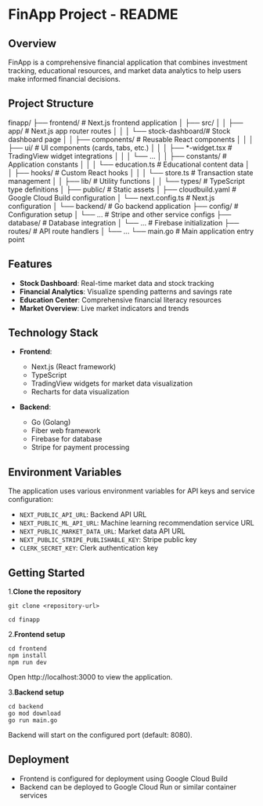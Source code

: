 # FinApp Project - README

## Overview

FinApp is a comprehensive financial application that combines investment tracking, educational resources, and market data analytics to help users make informed financial decisions.

## Project Structure

finapp/
├── frontend/                   # Next.js frontend application
│   ├── src/
│   │   ├── app/                # Next.js app router routes
│   │   │   └── stock-dashboard/# Stock dashboard page
│   │   ├── components/         # Reusable React components
│   │   │   ├── ui/             # UI components (cards, tabs, etc.)
│   │   │   ├── *-widget.tsx    # TradingView widget integrations
│   │   │   └── ...
│   │   ├── constants/          # Application constants
│   │   │   └── education.ts    # Educational content data
│   │   ├── hooks/              # Custom React hooks
│   │   │   └── store.ts        # Transaction state management
│   │   ├── lib/                # Utility functions
│   │   └── types/              # TypeScript type definitions
│   ├── public/                 # Static assets
│   ├── cloudbuild.yaml         # Google Cloud Build configuration
│   └── next.config.ts          # Next.js configuration
│
└── backend/                    # Go backend application
    ├── config/                 # Configuration setup
    │   └── ...                 # Stripe and other service configs
    ├── database/               # Database integration
    │   └── ...                 # Firebase initialization
    ├── routes/                 # API route handlers
    │   └── ...
    └── main.go                 # Main application entry point

## Features

- **Stock Dashboard**: Real-time market data and stock tracking
- **Financial Analytics**: Visualize spending patterns and savings rate
- **Education Center**: Comprehensive financial literacy resources
- **Market Overview**: Live market indicators and trends

## Technology Stack

- **Frontend**:
    
    - Next.js (React framework)
    - TypeScript
    - TradingView widgets for market data visualization
    - Recharts for data visualization
- **Backend**:
    
    - Go (Golang)
    - Fiber web framework
    - Firebase for database
    - Stripe for payment processing



## Environment Variables

The application uses various environment variables for API keys and service configuration:

- `NEXT_PUBLIC_API_URL`: Backend API URL
- `NEXT_PUBLIC_ML_API_URL`: Machine learning recommendation service URL
- `NEXT_PUBLIC_MARKET_DATA_URL`: Market data API URL
- `NEXT_PUBLIC_STRIPE_PUBLISHABLE_KEY`: Stripe public key
- `CLERK_SECRET_KEY`: Clerk authentication key


## Getting Started

1.**Clone the repository**
```
git clone <repository-url>

cd finapp
```

2.**Frontend setup**

```
cd frontend
npm install
npm run dev
```

Open http://localhost:3000 to view the application.

3.**Backend setup**

```
cd backend
go mod download
go run main.go
```

Backend will start on the configured port (default: 8080).


## Deployment

- Frontend is configured for deployment using Google Cloud Build
- Backend can be deployed to Google Cloud Run or similar container services
